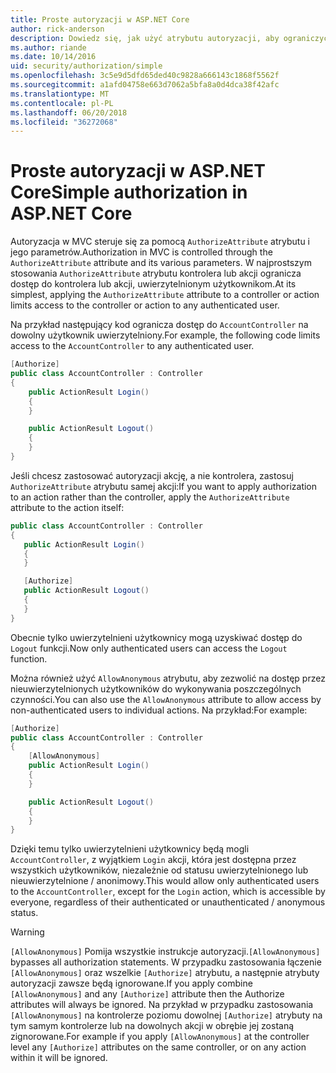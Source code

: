 ```yaml
---
title: Proste autoryzacji w ASP.NET Core
author: rick-anderson
description: Dowiedz się, jak użyć atrybutu autoryzacji, aby ograniczyć dostęp do platformy ASP.NET Core kontrolerów i akcji.
ms.author: riande
ms.date: 10/14/2016
uid: security/authorization/simple
ms.openlocfilehash: 3c5e9d5dfd65ded40c9828a666143c1868f5562f
ms.sourcegitcommit: a1afd04758e663d7062a5bfa8a0d4dca38f42afc
ms.translationtype: MT
ms.contentlocale: pl-PL
ms.lasthandoff: 06/20/2018
ms.locfileid: "36272068"
---
```

# <a name="simple-authorization-in-aspnet-core"></a><span data-ttu-id="54bcc-103">Proste autoryzacji w ASP.NET Core</span><span class="sxs-lookup"><span data-stu-id="54bcc-103">Simple authorization in ASP.NET Core</span></span>

<a name="security-authorization-simple"></a>

<span data-ttu-id="54bcc-104">Autoryzacja w MVC steruje się za pomocą `AuthorizeAttribute` atrybutu i jego parametrów.</span><span class="sxs-lookup"><span data-stu-id="54bcc-104">Authorization in MVC is controlled through the `AuthorizeAttribute` attribute and its various parameters.</span></span> <span data-ttu-id="54bcc-105">W najprostszym stosowania `AuthorizeAttribute` atrybutu kontrolera lub akcji ogranicza dostęp do kontrolera lub akcji, uwierzytelnionym użytkownikom.</span><span class="sxs-lookup"><span data-stu-id="54bcc-105">At its simplest, applying the `AuthorizeAttribute` attribute to a controller or action limits access to the controller or action to any authenticated user.</span></span>

<span data-ttu-id="54bcc-106">Na przykład następujący kod ogranicza dostęp do `AccountController` na dowolny użytkownik uwierzytelniony.</span><span class="sxs-lookup"><span data-stu-id="54bcc-106">For example, the following code limits access to the `AccountController` to any authenticated user.</span></span>

```csharp
[Authorize]
public class AccountController : Controller
{
    public ActionResult Login()
    {
    }

    public ActionResult Logout()
    {
    }
}
```

<span data-ttu-id="54bcc-107">Jeśli chcesz zastosować autoryzacji akcję, a nie kontrolera, zastosuj `AuthorizeAttribute` atrybutu samej akcji:</span><span class="sxs-lookup"><span data-stu-id="54bcc-107">If you want to apply authorization to an action rather than the controller, apply the `AuthorizeAttribute` attribute to the action itself:</span></span>

```csharp
public class AccountController : Controller
{
   public ActionResult Login()
   {
   }

   [Authorize]
   public ActionResult Logout()
   {
   }
}
```

<span data-ttu-id="54bcc-108">Obecnie tylko uwierzytelnieni użytkownicy mogą uzyskiwać dostęp do `Logout` funkcji.</span><span class="sxs-lookup"><span data-stu-id="54bcc-108">Now only authenticated users can access the `Logout` function.</span></span>

<span data-ttu-id="54bcc-109">Można również użyć `AllowAnonymous` atrybutu, aby zezwolić na dostęp przez nieuwierzytelnionych użytkowników do wykonywania poszczególnych czynności.</span><span class="sxs-lookup"><span data-stu-id="54bcc-109">You can also use the `AllowAnonymous` attribute to allow access by non-authenticated users to individual actions.</span></span> <span data-ttu-id="54bcc-110">Na przykład:</span><span class="sxs-lookup"><span data-stu-id="54bcc-110">For example:</span></span>

```csharp
[Authorize]
public class AccountController : Controller
{
    [AllowAnonymous]
    public ActionResult Login()
    {
    }

    public ActionResult Logout()
    {
    }
}
```

<span data-ttu-id="54bcc-111">Dzięki temu tylko uwierzytelnieni użytkownicy będą mogli `AccountController`, z wyjątkiem `Login` akcji, która jest dostępna przez wszystkich użytkowników, niezależnie od statusu uwierzytelnionego lub nieuwierzytelnione / anonimowy.</span><span class="sxs-lookup"><span data-stu-id="54bcc-111">This would allow only authenticated users to the `AccountController`, except for the `Login` action, which is accessible by everyone, regardless of their authenticated or unauthenticated / anonymous status.</span></span>

>[!WARNING]
> <span data-ttu-id="54bcc-112">`[AllowAnonymous]` Pomija wszystkie instrukcje autoryzacji.</span><span class="sxs-lookup"><span data-stu-id="54bcc-112">`[AllowAnonymous]` bypasses all authorization statements.</span></span> <span data-ttu-id="54bcc-113">W przypadku zastosowania łączenie `[AllowAnonymous]` oraz wszelkie `[Authorize]` atrybutu, a następnie atrybuty autoryzacji zawsze będą ignorowane.</span><span class="sxs-lookup"><span data-stu-id="54bcc-113">If you apply combine `[AllowAnonymous]` and any `[Authorize]` attribute then the Authorize attributes will always be ignored.</span></span> <span data-ttu-id="54bcc-114">Na przykład w przypadku zastosowania `[AllowAnonymous]` na kontrolerze poziomu dowolnej `[Authorize]` atrybuty na tym samym kontrolerze lub na dowolnych akcji w obrębie jej zostaną zignorowane.</span><span class="sxs-lookup"><span data-stu-id="54bcc-114">For example if you apply `[AllowAnonymous]` at the controller level any `[Authorize]` attributes on the same controller, or on any action within it will be ignored.</span></span>
